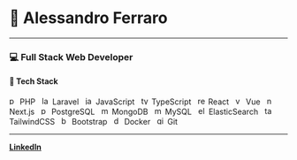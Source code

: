 # 👋 Alessandro Ferraro

---

### 💻 Full Stack Web Developer  

#### 🚀 Tech Stack
<p align="left">
  <img src="https://cdn.jsdelivr.net/gh/devicons/devicon/icons/php/php-original.svg" alt="php" width="15" height="15"/> PHP &nbsp;
  <img src="https://cdn.jsdelivr.net/gh/devicons/devicon/icons/laravel/laravel.svg" alt="laravel" width="15" height="15"/> Laravel &nbsp;
  <img src="https://cdn.jsdelivr.net/gh/devicons/devicon/icons/javascript/javascript-original.svg" alt="javascript" width="15" height="15"/> JavaScript &nbsp;
  <img src="https://cdn.jsdelivr.net/gh/devicons/devicon/icons/typescript/typescript-original.svg" alt="typescript" width="15" height="15"/> TypeScript &nbsp;
  <img src="https://cdn.jsdelivr.net/gh/devicons/devicon/icons/react/react-original.svg" alt="react" width="15" height="15"/> React &nbsp;
  <img src="https://cdn.jsdelivr.net/gh/devicons/devicon/icons/vuejs/vuejs-original.svg" alt="vue" width="15" height="15"/> Vue &nbsp;
  <img src="https://cdn.jsdelivr.net/gh/devicons/devicon/icons/nextjs/nextjs-original.svg" alt="nextjs" width="15" height="15"/> Next.js &nbsp;
  <img src="https://cdn.jsdelivr.net/gh/devicons/devicon/icons/postgresql/postgresql-original.svg" alt="postgresql" width="15" height="15"/> PostgreSQL &nbsp;
  <img src="https://cdn.jsdelivr.net/gh/devicons/devicon/icons/mongodb/mongodb-original.svg" alt="mongodb" width="15" height="15"/> MongoDB &nbsp;
  <img src="https://cdn.jsdelivr.net/gh/devicons/devicon/icons/mysql/mysql-original.svg" alt="mysql" width="15" height="15"/> MySQL &nbsp;
  <img src="https://cdn.jsdelivr.net/gh/devicons/devicon/icons/elasticsearch/elasticsearch-original.svg" alt="elasticsearch" width="15" height="15"/> ElasticSearch &nbsp;
  <img src="https://cdn.jsdelivr.net/gh/devicons/devicon/icons/tailwindcss/tailwindcss-plain.svg" alt="tailwind" width="15" height="15"/> TailwindCSS &nbsp;
  <img src="https://cdn.jsdelivr.net/gh/devicons/devicon/icons/bootstrap/bootstrap-original.svg" alt="bootstrap" width="15" height="15"/> Bootstrap &nbsp;
  <img src="https://cdn.jsdelivr.net/gh/devicons/devicon/icons/docker/docker-original.svg" alt="docker" width="15" height="15"/> Docker &nbsp;
  <img src="https://cdn.jsdelivr.net/gh/devicons/devicon/icons/git/git-original.svg" alt="git" width="15" height="15"/> Git
</p>

---

**[LinkedIn](https://www.linkedin.com/in/alessandro-ferraro/)**
